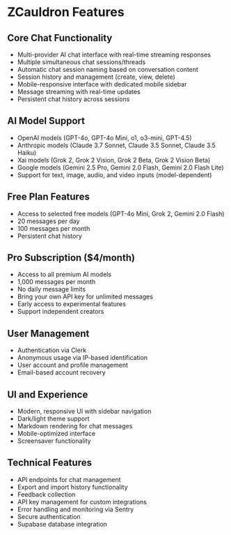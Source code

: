 # ZCauldron Features

## Core Chat Functionality

- Multi-provider AI chat interface with real-time streaming responses
- Multiple simultaneous chat sessions/threads
- Automatic chat session naming based on conversation content
- Session history and management (create, view, delete)
- Mobile-responsive interface with dedicated mobile sidebar
- Message streaming with real-time updates
- Persistent chat history across sessions

## AI Model Support

- OpenAI models (GPT-4o, GPT-4o Mini, o1, o3-mini, GPT-4.5)
- Anthropic models (Claude 3.7 Sonnet, Claude 3.5 Sonnet, Claude 3.5 Haiku)
- Xai models (Grok 2, Grok 2 Vision, Grok 2 Beta, Grok 2 Vision Beta)
- Google models (Gemini 2.5 Pro, Gemini 2.0 Flash, Gemini 2.0 Flash Lite)
- Support for text, image, audio, and video inputs (model-dependent)

## Free Plan Features

- Access to selected free models (GPT-4o Mini, Grok 2, Gemini 2.0 Flash)
- 20 messages per day
- 100 messages per month
- Persistent chat history

## Pro Subscription ($4/month)

- Access to all premium AI models
- 1,000 messages per month
- No daily message limits
- Bring your own API key for unlimited messages
- Early access to experimental features
- Support independent creators

## User Management

- Authentication via Clerk
- Anonymous usage via IP-based identification
- User account and profile management
- Email-based account recovery

## UI and Experience

- Modern, responsive UI with sidebar navigation
- Dark/light theme support
- Markdown rendering for chat messages
- Mobile-optimized interface
- Screensaver functionality

## Technical Features

- API endpoints for chat management
- Export and import history functionality
- Feedback collection
- API key management for custom integrations
- Error handling and monitoring via Sentry
- Secure authentication
- Supabase database integration
